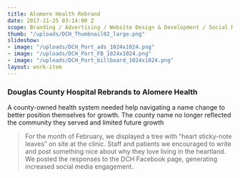 ```yaml
---
title: Alomere Health Rebrand
date: 2017-11-25 03:14:00 Z
scope: Branding / Advertising / Website Design & Development / Social Media Strategy
thumb: "/uploads/DCH_Thumbnail02_large.png"
slideshow:
- image: "/uploads/DCH_Port_ads_1024x1024.png"
- image: "/uploads/DCH_Port_FB_1024x1024.png"
- image: "/uploads/DCH_Port_billboard_1024x1024.png"
layout: work-item
---
```


### Douglas County Hospital Rebrands to Alomere Health 

A county-owned health system needed help navigating a name change to better position themselves for growth. The county name no longer reflected the community they served and limited future growth

> For the month of February, we displayed a tree with “heart sticky-note leaves” on site at the clinic. Staff and patients we encouraged to write and post something nice about why they love living in the heartland. We posted the responses to the DCH Facebook page, generating increased social media engagement.